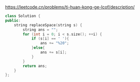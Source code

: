 https://leetcode.cn/problems/ti-huan-kong-ge-lcof/description/

```c++
class Solution {
public:
    string replaceSpace(string s) {
        string ans = "";
        for (int i = 0; i < s.size(); ++i) {
            if (s[i] == ' '){
                ans += "%20";
            }else{
                ans += s[i];
            }
        }
        return ans;
    }
};
```
